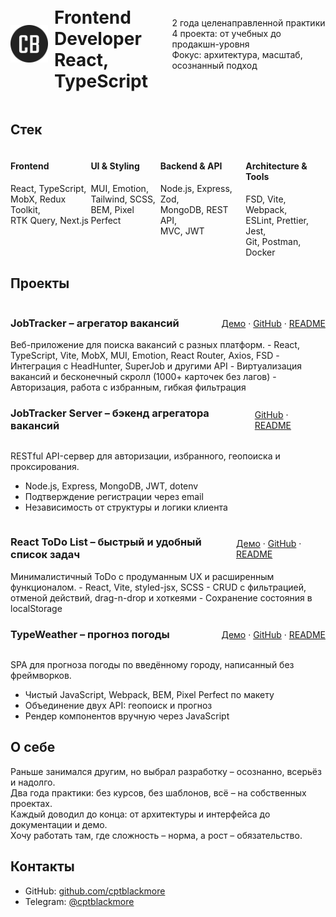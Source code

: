 <div style="display: flex; align-items: center; gap: 20px; margin-top: 2px; font-size: 14px;" >
  <div style="display: flex; align-items: center; align-self: start;">
    <img src="logo.svg" alt="CB Logo" width="60px" style="margin-top: 2px; margin-right: 10px;" />
    <h1>Frontend Developer </br>React, TypeScript</h1>
  </div>
  <div style="margin-top: 3px">
    <div>2 года целенаправленной практики</div>
    <div>4 проекта: от учебных до продакшн-уровня</div>
    <div>Фокус: архитектура, масштаб, осознанный подход</div>
  </div>
</div>

## Стек

<div style="display: flex; justify-content: space-between;">
  <div>
    <h4>Frontend</h4>
    <div>React, TypeScript,</div>
	<div>MobX, Redux Toolkit,</div>
    <div>RTK Query, Next.js</div>
  </div>
  <div>
    <h4>UI & Styling</h4>
    <div>MUI, Emotion,</div>
	<div>Tailwind, SCSS,</div>
    <div>BEM, Pixel Perfect</div>
  </div>
  <div>
    <h4>Backend & API</h4>
    <div>Node.js, Express, Zod,</div>
	<div>MongoDB, REST API,</div>
    <div>MVC, JWT</div>
  </div>
  <div>
    <h4>Architecture & Tools</h4>
    <div>FSD, Vite, Webpack,</div>
	<div>ESLint, Prettier, Jest,</div>
    <div>Git, Postman, Docker</div>
  </div>
</div>


## Проекты

<div style="display: flex; justify-content: space-between; align-items: center; padding-right: 0px; margin: 0">
  <span><h3>JobTracker – агрегатор вакансий</h3></span>
  <span style="margin-top: 0.5rem">
    <a href="https://cptblackmore-jobtracker.netlify.app/home">Демо</a>
    ·
    <a href="https://github.com/cptblackmore/jobtracker">GitHub</a>
    ·
    <a href="https://github.com/cptblackmore/jobtracker/blob/main/README.md">README</a>
  </span>
</div>
Веб-приложение для поиска вакансий с разных платформ.
 - React, TypeScript, Vite, MobX, MUI, Emotion, React Router, Axios, FSD  
 - Интеграция с HeadHunter, SuperJob и другими API  
 - Виртуализация вакансий и бесконечный скролл (1000+ карточек без лагов)  
 - Авторизация, работа с избранным, гибкая фильтрация

<div style="display: flex; justify-content: space-between; align-items: center; padding-right: 0px; margin: 0">
  <span><h3>JobTracker Server – бэкенд агрегатора вакансий</h3></span>
  <span style="margin-top: 0.5rem">
    <a href="https://github.com/cptblackmore/jobtracker-server">GitHub</a>
    ·
    <a href="https://github.com/cptblackmore/jobtracker-server/blob/main/README.md">README</a>
  </span>
</div>

RESTful API-сервер для авторизации, избранного, геопоиска и проксирования.
 - Node.js, Express, MongoDB, JWT, dotenv  
 - Подтверждение регистрации через email  
 - Независимость от структуры и логики клиента

<div style="display: flex; justify-content: space-between; align-items: center; padding-right: 0px; margin: 0">
  <span><h3>React ToDo List – быстрый и удобный список задач</h3></span>
  <span style="margin-top: 0.5rem">
    <a href="https://cptblackmore-reacttodolist.netlify.app/">Демо</a>
    ·
    <a href="https://github.com/cptblackmore/reacttodolist">GitHub</a>
    ·
    <a href="https://github.com/cptblackmore/reacttodolist/blob/main/README.md">README</a>
  </span>
</div>
Минималистичный ToDo с продуманным UX и расширенным функционалом.
 - React, Vite, styled-jsx, SCSS  
 - CRUD с фильтрацией, отменой действий, drag-n-drop и хоткеями  
 - Сохранение состояния в localStorage

<div style="display: flex; justify-content: space-between; align-items: center; padding-right: 0px; margin: 0">
  <span><h3>TypeWeather – прогноз погоды</h3></span>
  <span style="margin-top: 0.5rem">
    <a href="https://cptblackmore-typeweather.netlify.app/">Демо</a>
    ·
    <a href="https://github.com/cptblackmore/typeweather">GitHub</a>
    ·
    <a href="https://github.com/cptblackmore/typeweather/blob/main/README.md">README</a>
  </span>
</div>

 SPA для прогноза погоды по введённому городу, написанный без фреймворков.
 - Чистый JavaScript, Webpack, BEM, Pixel Perfect по макету  
 - Объединение двух API: геопоиск и прогноз  
 - Рендер компонентов вручную через JavaScript

## О себе

Раньше занимался другим, но выбрал разработку – осознанно, всерьёз и надолго.  
Два года практики: без курсов, без шаблонов, всё – на собственных проектах.  
Каждый доводил до конца: от архитектуры и интерфейса до документации и демо.  
Хочу работать там, где сложность – норма, а рост – обязательство.

## Контакты

 - GitHub: [github.com/cptblackmore](https://github.com/cptblackmore)  
 - Telegram: [@cptblackmore](https://t.me/cptblackmore)